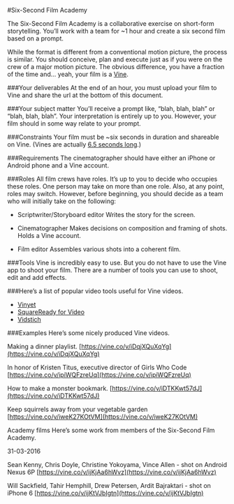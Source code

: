 #Six-Second Film Academy

The Six-Second Film Academy is a collaborative exercise on short-form storytelling. You’ll work with a team for ~1 hour and create a six second film based on a prompt.

While the format is different from a conventional motion picture, the process is similar. You should conceive, plan and execute just as if you were on the crew of a major motion picture. The obvious difference, you have a fraction of the time and… yeah, your film is a [Vine](http://vine.co).

###Your deliverables 
At the end of an hour, you must upload your film to Vine and share the url at the bottom of this document.

###Your subject matter
You’ll receive a prompt like, “blah, blah, blah” or “blah, blah, blah”. Your interpretation is entirely up to you. However, your film should in some way relate to your prompt.

###Constraints
Your film must be ~six seconds in duration and shareable on Vine. (Vines are actually [6.5 seconds long](https://vine.co/v/ijpzbKzzrlP).)

###Requirements
The cinematographer should have either an iPhone or Android phone and a Vine account.

###Roles
All film crews have roles. It’s up to you to decide who occupies these roles. One person may take on more than one role. Also, at any point, roles may switch. However, before beginning, you should decide as a team who will initially take on the following:

* Scriptwriter/Storyboard editor
Writes the story for the screen.

* Cinematographer
Makes decisions on composition and framing of shots. Holds a Vine account.

* Film editor
Assembles various shots into a coherent film.

###Tools
Vine is incredibly easy to use. But you do not have to use the Vine app to shoot your film. There are a number of tools you can use to shoot, edit and add effects. 


###Here’s a list of popular video tools useful for Vine videos.
* [Vinyet](http://vinyet.co)
* [SquareReady for Video](https://itunes.apple.com/us/app/squaready-for-video-convert/id687792357?mt=8)
* [Vidstich](https://itunes.apple.com/us/app/vidstitch-video-collage-for/id712908978?mt=8)


###Examples
Here’s some nicely produced Vine videos.

Making a dinner playlist.
[https://vine.co/v/iDqjXQuXqYg](https://vine.co/v/iDqjXQuXqYg)

In honor of Kristen Titus, executive director of Girls Who Code
[https://vine.co/v/ipiWQFzreUq](https://vine.co/v/ipiWQFzreUq)

How to make a monster bookmark.
[https://vine.co/v/iDTKKwt57dJ](https://vine.co/v/iDTKKwt57dJ)

Keep squirrels away from your vegetable garden
[https://vine.co/v/iweK27KOtVM](https://vine.co/v/iweK27KOtVM)


Academy films
Here’s some work from members of the Six-Second Film Academy.

31-03-2016

Sean Kenny, Chris Doyle, Christine Yokoyama, Vince Allen - shot on Android Nexus 6P
[https://vine.co/v/ijKjAa6hWvz](https://vine.co/v/ijKjAa6hWvz)

Will Sackfield, Tahir Hemphill, Drew Petersen, Ardit Bajraktari - shot on iPhone 6
[https://vine.co/v/ijKtVJbIgtn](https://vine.co/v/ijKtVJbIgtn)
